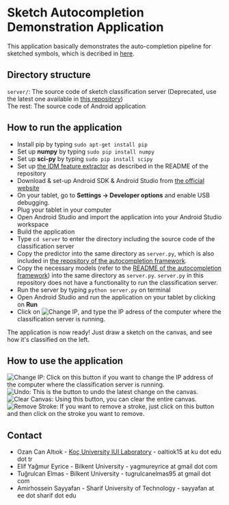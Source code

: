 # Sketch Autocompletion Demonstration Application
This application basically demonstrates the auto-completion pipeline for sketched symbols, which is decribed in 
[here](http://iui.ku.edu.tr/sezgin_publications/2012/PR%202012%20Sezgin.pdf).

## Directory structure
`server/`: The source code of sketch classification server (Deprecated, use the latest one available in [this repository](https://github.com/ozymaxx/sketchautocompletion))<br>
The rest: The source code of Android application

## How to run the application
* Install pip by typing `sudo apt-get install pip`
* Set up **numpy** by typing `sudo pip install numpy`
* Set up **sci-py** by typing `sudo pip install scipy`
* Set up [the IDM feature extractor](https://github.com/ozymaxx/sketchfe) as described in the README of the repository
* Download & set-up Android SDK & Android Studio from [the official website](https://developer.android.com/studio/index.html)
* On your tablet, go to **Settings -> Developer options** and enable USB debugging.
* Plug your tablet in your computer
* Open Android Studio and import the application into your Android Studio workspace
* Build the application
* Type `cd server` to enter the directory including the source code of the classification server
* Copy the predictor into the same directory as `server.py`, which is also included in 
[the repository of the autocompletion framework](https://github.com/ozymaxx/sketchautocompletion/).
* Copy the necessary models (refer to the [README of the autocompletion framework](https://github.com/ozymaxx/sketchautocompletion/blob/master/README.md)) into the same directory as `server.py`. `server.py` in this repository does not have a functionality to run the classification server.
* Run the server by typing `python server.py` on terminal
* Open Android Studio and run the application on your tablet by clicking on **Run**
* Click on ![Change IP](https://s21.postimg.org/fuhblt283/Screenshot_from_2016_09_05_14_00_02.png), and type the IP adress of the computer where the classification server is running.

The application is now ready! Just draw a sketch on the canvas, and see how it's classified on the left.

## How to use the application
![Change IP](https://s9.postimg.org/esz2yhkor/image.png): Click on this button if you want to change the IP address of the computer where the classification server is running.<br>
![Undo](https://s9.postimg.org/fwj7ag5bv/image.png): This is the button to undo the latest change on the canvas.<br>
![Clear Canvas](https://s9.postimg.org/48p5fwg6z/image.png): Using this button, you can clear the entire canvas.<br>
![Remove Stroke](https://s9.postimg.org/nf6xwtm2j/image.png): If you want to remove a stroke, just click on this button and then click on the stroke you want to remove.<br>

## Contact
* Ozan Can Altıok - [Koç University IUI Laboratory](http://iui.ku.edu.tr) - oaltiok15 at ku dot edu dot tr
* Elif Yağmur Eyrice - Bilkent University - yagmureyrice at gmail dot com
* Tuğrulcan Elmas - Bilkent University - tugrulcanelmas95 at gmail dot com
* Amirhossein Sayyafan - Sharif University of Technology - sayyafan at ee dot sharif dot edu
